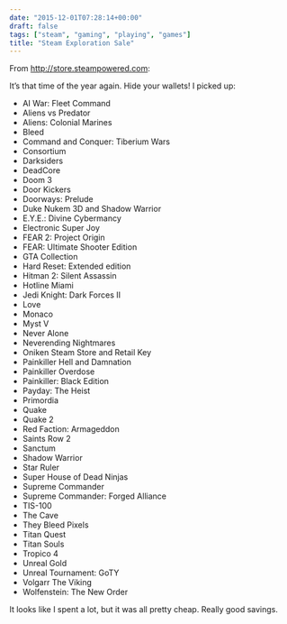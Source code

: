 ```yaml
---
date: "2015-12-01T07:28:14+00:00"
draft: false
tags: ["steam", "gaming", "playing", "games"]
title: "Steam Exploration Sale"
---
```

From http://store.steampowered.com:

It’s that time of the year again. Hide your wallets! I picked up: 

  * AI War: Fleet Command
  * Aliens vs Predator
  * Aliens: Colonial Marines
  * Bleed
  * Command and Conquer: Tiberium Wars
  * Consortium
  * Darksiders
  * DeadCore
  * Doom 3
  * Door Kickers
  * Doorways: Prelude
  * Duke Nukem 3D and Shadow Warrior
  * E.Y.E.: Divine Cybermancy
  * Electronic Super Joy
  * FEAR 2: Project Origin
  * FEAR: Ultimate Shooter Edition
  * GTA Collection
  * Hard Reset: Extended edition
  * Hitman 2: Silent Assassin
  * Hotline Miami
  * Jedi Knight: Dark Forces II
  * Love
  * Monaco
  * Myst V
  * Never Alone
  * Neverending Nightmares
  * Oniken Steam Store and Retail Key
  * Painkiller Hell and Damnation
  * Painkiller Overdose
  * Painkiller: Black Edition
  * Payday: The Heist
  * Primordia
  * Quake
  * Quake 2
  * Red Faction: Armageddon
  * Saints Row 2
  * Sanctum
  * Shadow Warrior
  * Star Ruler
  * Super House of Dead Ninjas
  * Supreme Commander
  * Supreme Commander: Forged Alliance
  * TIS-100
  * The Cave
  * They Bleed Pixels
  * Titan Quest
  * Titan Souls
  * Tropico 4
  * Unreal Gold
  * Unreal Tournament: GoTY
  * Volgarr The Viking
  * Wolfenstein: The New Order



It looks like I spent a lot, but it was all pretty cheap. Really good savings.

